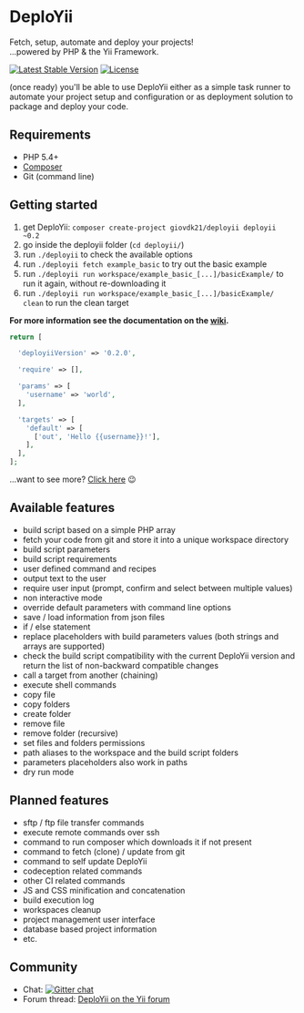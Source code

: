 DeploYii
========

Fetch, setup, automate and deploy your projects!<br>
...powered by PHP & the Yii Framework.

[![Latest Stable Version](https://poser.pugx.org/giovdk21/deployii/v/stable.svg)](https://packagist.org/packages/giovdk21/deployii) [![License](https://poser.pugx.org/giovdk21/deployii/license.svg)](https://packagist.org/packages/giovdk21/deployii)

(once ready) you'll be able to use DeploYii either as a simple task runner to automate your project setup and configuration
or as deployment solution to package and deploy your code.


Requirements
-------------

- PHP 5.4+
- [Composer](https://getcomposer.org/)
- Git (command line)


Getting started
-------------

1. get DeploYii: `composer create-project giovdk21/deployii deployii ~0.2`
2. go inside the deployii folder (`cd deployii/`)
3. run `./deployii` to check the available options
4. run `./deployii fetch example_basic` to try out the basic example
5. run `./deployii run workspace/example_basic_[...]/basicExample/` to run it again, without re-downloading it
6. run `./deployii run workspace/example_basic_[...]/basicExample/ clean` to run the clean target

**For more information see the documentation on the [wiki](https://github.com/giovdk21/deployii/wiki).**

```php
return [

  'deployiiVersion' => '0.2.0',

  'require' => [],

  'params' => [
    'username' => 'world',
  ],

  'targets' => [
    'default' => [
      ['out', 'Hello {{username}}!'],
    ],
  ],
];
```

...want to see more? [Click here](https://github.com/giovdk21/deployii-examples/blob/master/basicExample/deployii/build.php) :wink:

Available features
-------------

- build script based on a simple PHP array
- fetch your code from git and store it into a unique workspace directory
- build script parameters
- build script requirements
- user defined command and recipes
- output text to the user
- require user input (prompt, confirm and select between multiple values)
- non interactive mode
- override default parameters with command line options
- save / load information from json files
- if / else statement
- replace placeholders with build parameters values (both strings and arrays are supported)
- check the build script compatibility with the current DeploYii version and return the list of non-backward compatible changes
- call a target from another (chaining)
- execute shell commands
- copy file
- copy folders
- create folder
- remove file
- remove folder (recursive)
- set files and folders permissions
- path aliases to the workspace and the build script folders
- parameters placeholders also work in paths
- dry run mode



Planned features
-------------

- sftp / ftp file transfer commands
- execute remote commands over ssh
- command to run composer which downloads it if not present
- command to fetch (clone) / update from git
- command to self update DeploYii
- codeception related commands
- other CI related commands
- JS and CSS minification and concatenation
- build execution log
- workspaces cleanup
- project management user interface
- database based project information
- etc.


Community
-------------

* Chat: [![Gitter chat](https://badges.gitter.im/giovdk21/deployii.png)](https://gitter.im/giovdk21/deployii)
* Forum thread: [DeploYii on the Yii forum](http://www.yiiframework.com/forum/index.php/topic/56289-deployii-task-runner-and-deployment-pre-release/)
